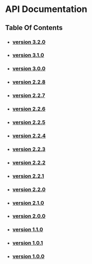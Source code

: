 # API Documentation
## Table Of Contents

- ### [version 3.2.0](https://schstp.github.io/Theater-Platform/api/version_3_2_0/apidocs)
- ### [version 3.1.0](https://schstp.github.io/Theater-Platform/api/version_3_1_0/apidocs)
- ### [version 3.0.0](https://schstp.github.io/Theater-Platform/api/version_3_0_0/apidocs)
- ### [version 2.2.8](https://schstp.github.io/Theater-Platform/api/version_2_2_8/apidocs)
- ### [version 2.2.7](https://schstp.github.io/Theater-Platform/api/version_2_2_7/apidocs)
- ### [version 2.2.6](https://schstp.github.io/Theater-Platform/api/version_2_2_6/apidocs)
- ### [version 2.2.5](https://schstp.github.io/Theater-Platform/api/version_2_2_5/apidocs)
- ### [version 2.2.4](https://schstp.github.io/Theater-Platform/api/version_2_2_4/apidocs)
- ### [version 2.2.3](https://schstp.github.io/Theater-Platform/api/version_2_2_3/apidocs)
- ### [version 2.2.2](https://schstp.github.io/Theater-Platform/api/version_2_2_2/apidocs)
- ### [version 2.2.1](https://schstp.github.io/Theater-Platform/api/version_2_2_1/apidocs)
- ### [version 2.2.0](https://schstp.github.io/Theater-Platform/api/version_2_2_0/apidocs)
- ### [version 2.1.0](https://schstp.github.io/Theater-Platform/api/version_2_1_0/apidocs)
- ### [version 2.0.0](https://schstp.github.io/Theater-Platform/api/version_2_0_0/apidocs)
- ### [version 1.1.0](https://schstp.github.io/Theater-Platform/api/version_1_1_0/apidocs)
- ### [version 1.0.1](https://schstp.github.io/Theater-Platform/api/version_1_0_1/apidocs)
- ### [version 1.0.0](https://schstp.github.io/Theater-Platform/api/version_1_0_0/apidocs)
